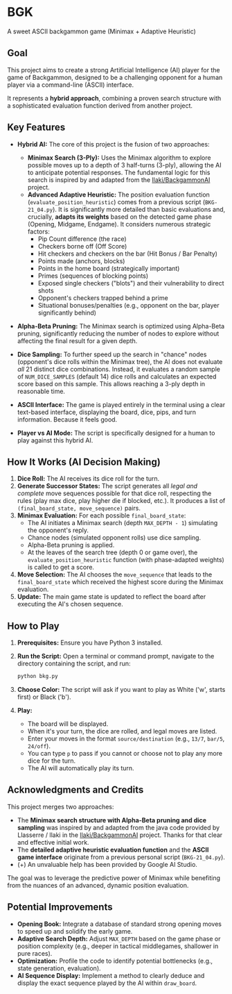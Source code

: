 # BGK
A sweet ASCII backgammon game (Minimax + Adaptive Heuristic)

## Goal

This project aims to create a strong Artificial Intelligence (AI) player for the game of Backgammon, designed to be a challenging opponent for a human player via a command-line (ASCII) interface.

It represents a **hybrid approach**, combining a proven search structure with a sophisticated evaluation function derived from another project.

## Key Features

*   **Hybrid AI:** The core of this project is the fusion of two approaches:
    *   **Minimax Search (3-Ply):** Uses the Minimax algorithm to explore possible moves up to a depth of 3 half-turns (3-ply), allowing the AI to anticipate potential responses. The fundamental logic for this search is inspired by and adapted from the [llaki/BackgammonAI](https://github.com/llaki/BackgammonAI/tree/master) project.
    *   **Advanced Adaptive Heuristic:** The position evaluation function (`evaluate_position_heuristic`) comes from a previous script (`BKG-21_04.py`). It is significantly more detailed than basic evaluations and, crucially, **adapts its weights** based on the detected game phase (Opening, Midgame, Endgame). It considers numerous strategic factors:
        *   Pip Count difference (the race)
        *   Checkers borne off (Off Score)
        *   Hit checkers and checkers on the bar (Hit Bonus / Bar Penalty)
        *   Points made (anchors, blocks)
        *   Points in the home board (strategically important)
        *   Primes (sequences of blocking points)
        *   Exposed single checkers ("blots") and their vulnerability to direct shots
        *   Opponent's checkers trapped behind a prime
        *   Situational bonuses/penalties (e.g., opponent on the bar, player significantly behind)

*   **Alpha-Beta Pruning:** The Minimax search is optimized using Alpha-Beta pruning, significantly reducing the number of nodes to explore without affecting the final result for a given depth.

*   **Dice Sampling:** To further speed up the search in "chance" nodes (opponent's dice rolls within the Minimax tree), the AI does not evaluate *all* 21 distinct dice combinations. Instead, it evaluates a random sample of `NUM_DICE_SAMPLES` (default 14) dice rolls and calculates an expected score based on this sample. This allows reaching a 3-ply depth in reasonable time.

*   **ASCII Interface:** The game is played entirely in the terminal using a clear text-based interface, displaying the board, dice, pips, and turn information. Because it feels good.

*   **Player vs AI Mode:** The script is specifically designed for a human to play against this hybrid AI.

## How It Works (AI Decision Making)

1.  **Dice Roll:** The AI receives its dice roll for the turn.
2.  **Generate Successor States:** The script generates all *legal and complete* move sequences possible for that dice roll, respecting the rules (play max dice, play higher die if blocked, etc.). It produces a list of `(final_board_state, move_sequence)` pairs.
3.  **Minimax Evaluation:** For each possible `final_board_state`:
    *   The AI initiates a Minimax search (depth `MAX_DEPTH - 1`) simulating the opponent's reply.
    *   Chance nodes (simulated opponent rolls) use dice sampling.
    *   Alpha-Beta pruning is applied.
    *   At the leaves of the search tree (depth 0 or game over), the `evaluate_position_heuristic` function (with phase-adapted weights) is called to get a score.
4.  **Move Selection:** The AI chooses the `move_sequence` that leads to the `final_board_state` which received the highest score during the Minimax evaluation.
5.  **Update:** The main game state is updated to reflect the board after executing the AI's chosen sequence.

## How to Play

1.  **Prerequisites:** Ensure you have Python 3 installed.
2.  **Run the Script:** Open a terminal or command prompt, navigate to the directory containing the script, and run:
    ```bash
    python bkg.py
    ```

3.  **Choose Color:** The script will ask if you want to play as White ('w', starts first) or Black ('b').
4.  **Play:**
    *   The board will be displayed.
    *   When it's your turn, the dice are rolled, and legal moves are listed.
    *   Enter your moves in the format `source/destination` (e.g., `13/7`, `bar/5`, `24/off`).
    *   You can type `p` to pass if you cannot or choose not to play any more dice for the turn.
    *   The AI will automatically play its turn.

## Acknowledgments and Credits

This project merges two approaches:

*   The **Minimax search structure with Alpha-Beta pruning and dice sampling** was inspired by and adapted from the java code provided by Llasserre / llaki in the [llaki/BackgammonAI](https://github.com/llaki/BackgammonAI/tree/master) project. Thanks for that clear and effective initial work.
*   The **detailed adaptive heuristic evaluation function** and the **ASCII game interface** originate from a previous personal script (`BKG-21_04.py`).
*   (+) An unvaluable help has been provided by Google AI Studio.

The goal was to leverage the predictive power of Minimax while benefiting from the nuances of an advanced, dynamic position evaluation.

## Potential Improvements

*   **Opening Book:** Integrate a database of standard strong opening moves to speed up and solidify the early game.
*   **Adaptive Search Depth:** Adjust `MAX_DEPTH` based on the game phase or position complexity (e.g., deeper in tactical middlegames, shallower in pure races).
*   **Optimization:** Profile the code to identify potential bottlenecks (e.g., state generation, evaluation).
*   **AI Sequence Display:** Implement a method to clearly deduce and display the exact sequence played by the AI within `draw_board`.
